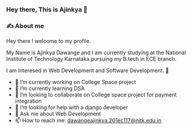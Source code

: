 ### Hey there, This is Ajinkya 👋

### ✍️ About me
Hey there ! welcome to my profile.

My Name is Ajinkya Dawange and I am currently studying at the National Institute of Technology Karnataka pursuing my B.tech in ECE branch.

I am Interesed in Web Development and Software Development. 💎

<!--
**ajinkyadawange31045/ajinkyadawange31045** is a ✨ _special_ ✨ repository because its `README.md` (this file) appears on your GitHub profile.

Here are some ideas to get you started:

- 🔭 I’m currently working on ...
- 🌱 I’m currently learning ...
- 👯 I’m looking to collaborate on ...
- 🤔 I’m looking for help with ...
- 💬 Ask me about ...
- 📫 How to reach me: ...
- 😄 Pronouns: ...
- ⚡ Fun fact: ...
-->


- 🔭 I’m currently working on College Space project
- 🌱 I’m currently learning DSA
- 👯 I’m looking to collaborate on College space project for payment integration 
- 🤔 I’m looking for help with a django developer
- 💬 Ask me about Web Development
- 📫 How to reach me: dawangeajinkya.201ec117@nitk.edu.in
